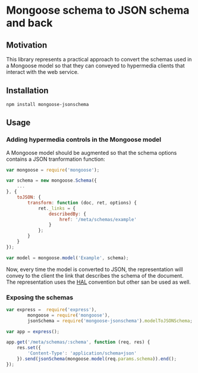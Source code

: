 # Mongoose schema to JSON schema and back

## Motivation

This library represents a practical approach to convert the schemas used in a Mongoose model so that they can conveyed to hypermedia clients that interact with the web service.

## Installation

```
npm install mongoose-jsonschema
```


## Usage

### Adding hypermedia controls in the Mongoose model

A Mongoose model should be augmented so that the schema options contains a JSON tranformation function:

```javascript
var mongoose = require('mongoose');

var schema = new mongoose.Schema({
	...
}, {
	toJSON: {
		transform: function (doc, ret, options) {
			ret._links = {
				describedBy: {
					href: '/meta/schemas/example'
				}
			};
		}
	}
});

var model = mongoose.model('Example', schema);
```

Now, every time the model is converted to JSON, the representation will convey to the client the link that describes the schema of the document. The representation uses the [HAL](http://stateless.co/hal_specification.html) convention but other san be used as well.

### Exposing the schemas

```javascript
var express =  require('express'),
		mongoose = require('mongoose'),
		jsonSchema = require('mongoose-jsonschema').modelToJSONSchema;

var app = express();

app.get('/meta/schemas/:schema', function (req, res) {
	res.set({
		'Content-Type': 'application/schema+json'
	}).send(jsonSchema(mongoose.model(req.params.schema)).end();
});
```
